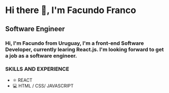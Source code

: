 # Hi there 👋, I'm Facundo Franco
## Software Engineer

### Hi, I'm Facundo from Uruguay, I'm a front-end Software Developer, currently learing React.js. I'm looking forward to get a job as a software engineer.

### SKILLS AND EXPERIENCE

* ⚛️ REACT
* 💻 HTML / CSS/ JAVASCRIPT


